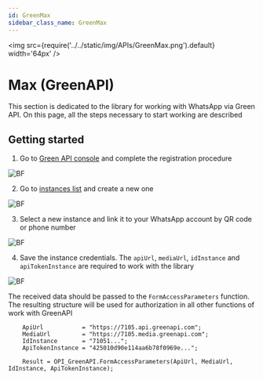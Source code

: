 ```yaml
---
id: GreenMax
sidebar_class_name: GreenMax
---
```


<img src={require('../../static/img/APIs/GreenMax.png').default} width='64px' />

# Max (GreenAPI)

This section is dedicated to the library for working with WhatsApp via Green API. On this page, all the steps necessary to start working are described

## Getting started

1. Go to [Green API console](https://console.green-api.com/registration) and complete the registration procedure

![BF](../../static/img/Docs/GreenAPI/1.png)

2. Go to [instances list](https://console.green-api.com/instanceList) and create a new one

![BF](../../static/img/Docs/GreenAPI/2.png)

3. Select a new instance and link it to your WhatsApp account by QR code or phone number

![BF](../../static/img/Docs/GreenAPI/3.png)

4. Save the instance credentials. The `apiUrl`, `mediaUrl`, `idInstance` and `apiTokenInstance` are required to work with the library

![BF](../../static/img/Docs/GreenAPI/4.png)

The received data should be passed to the `FormAccessParameters` function. The resulting structure will be used for authorization in all other functions of work with GreenAPI

```bsl
    ApiUrl           = "https://7105.api.greenapi.com";
    MediaUrl         = "https://7105.media.greenapi.com";
    IdInstance       = "71051...";
    ApiTokenInstance = "425010d90e114aa6b78f0969e...";

    Result = OPI_GreenAPI.FormAccessParameters(ApiUrl, MediaUrl, IdInstance, ApiTokenInstance);
```